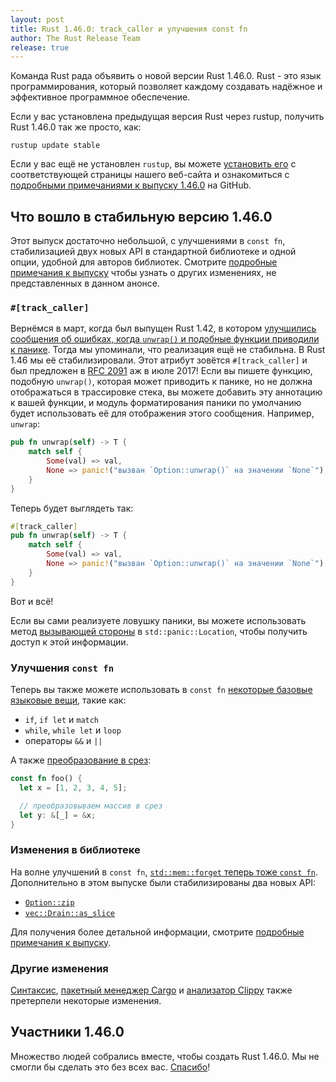 ```yaml
---
layout: post
title: Rust 1.46.0: track_caller и улучшения const fn
author: The Rust Release Team
release: true
---
```


Команда Rust рада объявить о новой версии Rust 1.46.0. Rust - это язык программирования, который позволяет каждому создавать надёжное и эффективное программное обеспечение.

Если у вас установлена предыдущая версия Rust через rustup, получить Rust 1.46.0 так же просто, как:

```console
rustup update stable
```

Если у вас ещё не установлен `rustup`, вы можете [установить его](https://www.rust-lang.org/install.html) с соответствующей страницы нашего веб-сайта и ознакомиться с [подробными примечаниями к выпуску 1.46.0] на GitHub.

## Что вошло в стабильную версию 1.46.0

Этот выпуск достаточно небольшой, с улучшениями в `const fn`, стабилизацией двух новых API в стандартной библиотеке и одной опции, удобной для авторов библиотек. Смотрите [подробные примечания к выпуску](https://github.com/rust-lang/rust/blob/master/RELEASES.md#version-1460-2020-08-27) чтобы узнать о других изменениях, не представленных в данном анонсе.

### `#[track_caller]`

Вернёмся в март, когда был выпущен Rust 1.42, в котором [улучшились сообщения об ошибках, когда `unwrap()` и подобные функции приводили к панике]. Тогда мы упоминали, что реализация ещё не стабильна. В Rust 1.46 мы её стабилизировали.
Этот атрибут зовётся `#[track_caller]` и был предложен в [RFC 2091] аж в июле 2017! Если вы пишете функцию, подобную `unwrap()`, которая может приводить к панике, но не должна отображаться в трассировке стека, вы можете добавить эту аннотацию к вашей функции, и модуль форматирования паники по умолчанию будет использовать её для отображения этого сообщения. Например, `unwrap`:

```rust
pub fn unwrap(self) -> T {
    match self {
        Some(val) => val,
        None => panic!("вызван `Option::unwrap()` на значении `None`"),
    }
}
```

Теперь будет выглядеть так:

```rust
#[track_caller]
pub fn unwrap(self) -> T {
    match self {
        Some(val) => val,
        None => panic!("вызван `Option::unwrap()` на значении `None`"),
    }
}
```

Вот и всё!

Если вы сами реализуете ловушку паники, вы можете использовать метод [вызывающей стороны] в `std::panic::Location`, чтобы получить доступ к этой информации.

### Улучшения `const fn`

Теперь вы также можете использовать в `const fn` [некоторые базовые языковые вещи], такие как:

- `if`, `if let` и `match`
- `while`, `while let` и `loop`
- операторы `&&` и `||`

А также [преобразование в срез]:

```rust
const fn foo() {
  let x = [1, 2, 3, 4, 5];

  // преобразовываем массив в срез
  let y: &[_] = &x;
}
```

### Изменения в библиотеке

На волне улучшений в `const fn`, <a href="https://github.com/rust-lang/rust/pull/73887/" data-md-type="link"><code data-md-type="codespan">std::mem::forget</code> теперь тоже `const fn`</a>. Дополнительно в этом выпуске были стабилизированы два новых API:

- [`Option::zip`]
- [`vec::Drain::as_slice`](https://doc.rust-lang.org/stable/std/vec/struct.Drain.html#method.as_slice)

Для получения более детальной информации, смотрите [подробные примечания к выпуску](https://github.com/rust-lang/rust/blob/master/RELEASES.md#version-1460-2020-08-27).

### Другие изменения

[Синтаксис](https://github.com/rust-lang/rust/blob/master/RELEASES.md#version-1460-2020-08-27), [пакетный менеджер Cargo] и [анализатор Clippy] также претерпели некоторые изменения.

## Участники 1.46.0

Множество людей собрались вместе, чтобы создать Rust 1.46.0. Мы не смогли бы сделать это без всех вас. [Спасибо](https://thanks.rust-lang.org/rust/1.46.0/)!


[подробными примечаниями к выпуску 1.46.0]: https://www.rust-lang.org/tools/install
[улучшились сообщения об ошибках, когда `unwrap()` и подобные функции приводили к панике]: https://github.com/rust-lang/rust/blob/master/RELEASES.md#version-1460-2020-08-27
[RFC 2091]: https://blog.rust-lang.org/2020/03/12/Rust-1.42.html#useful-line-numbers-in-option-and-result-panic-messages
[вызывающей стороны]: https://github.com/rust-lang/rfcs/pull/2091
[некоторые базовые языковые вещи]: https://doc.rust-lang.org/stable/std/panic/struct.Location.html#method.caller
[преобразование в срез]: https://github.com/rust-lang/rust/pull/72437/
[`Option::zip`]: https://github.com/rust-lang/rust/pull/73862/
[пакетный менеджер Cargo]: https://github.com/rust-lang/rust/pull/73887/
[анализатор Clippy]: https://doc.rust-lang.org/stable/std/option/enum.Option.html#method.zip
